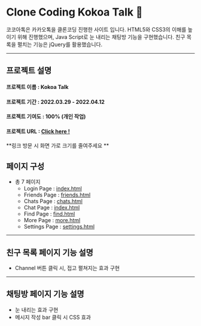 # **Clone Coding** Kokoa Talk 💛

코코아톡은 카카오톡을 클론코딩 진행한 사이트 입니다. HTML5와 CSS3의 이해를 높이기 위해 진행했으며, Java Script로 눈 내리는 채팅방 기능을 구현했습니다. 친구 목록을 펼치는 기능은 jQuery를 활용했습니다.

---

## **프로젝트 설명**

#### 프로젝트 이름 : Kokoa Talk

#### 프로젝트 기간 : 2022.03.29 - 2022.04.12

#### 프로젝트 기여도 : 100% (개인 작업)

#### 프로젝트 URL : [Click here !](https://yoonsungah.github.io/kokoa-clone-2022/friends.html)
**링크 방문 시 화면 가로 크기를 줄여주세요 **

## **페이지 구성**

- 총 7 페이지
  - Login Page : [index.html](https://yoonsungah.github.io/kokoa-clone-2022/index.html)
  - Friends Page : [friends.html](https://yoonsungah.github.io/kokoa-clone-2022/friends.html)
  - Chats Page : [chats.html](https://yoonsungah.github.io/kokoa-clone-2022/chats.html)
  - Chat Page : [index.html](https://yoonsungah.github.io/kokoa-clone-2022/chat.html)
  - Find Page : [find.html](https://yoonsungah.github.io/kokoa-clone-2022/find.html)
  - More Page : [more.html](https://yoonsungah.github.io/kokoa-clone-2022/more.html)
  - Settings Page : [settings.html](https://yoonsungah.github.io/kokoa-clone-2022/settings.html)

---

## **친구 목록 페이지 기능 설명**

- Channel 버튼 클릭 시, 접고 펼쳐지는 효과 구현

---

## **채팅방 페이지 기능 설명**

- 눈 내리는 효과 구현
- 메시지 작성 bar 클릭 시 CSS 효과
